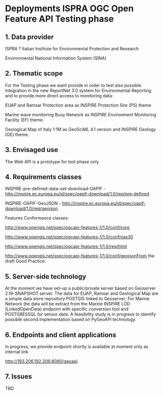 # Deployments ISPRA OGC Open Feature API Testing phase

## 1. Data provider

ISPRA ? Italian Institute for Environmental Protection and Research

Environmental National Information System (SINA)

## 2. Thematic scope

For the Testing phase we want provide in order to test also possible integration in the new ReportNet 3.0 system for Environmental Reporting and to provide more direct access to monitoring data: 

EUAP and Ramsar Protection area as INSPIRE Protection Sire (PS) theme 

Marine wave monitoring Buoy Network as INSPIRE Environment Monitoring Facility (EF) theme.

Geological Map of Italy 1:1M as GeoSciML 4.1 version and INSPIRE Geology (GE) theme.

## 3. Envisaged use

The Web API is a prototype for test phase only

## 4. Requirements classes

INSPIRE-pre-defined-data-set-download-OAPIF - http://inspire.ec.europa.eu/id/spec/oapif-download/1.0/req/pre-defined

INSPIRE-OAPIF-GeoJSON - http://inspire.ec.europa.eu/id/spec/oapif-download/1.0/req/geojson

Features Conformance classes:

http://www.opengis.net/spec/ogcapi-features-1/1.0/conf/core

http://www.opengis.net/spec/ogcapi-features-1/1.0/conf/oas30

http://www.opengis.net/spec/ogcapi-features-1/1.0/req/html

http://www.opengis.net/spec/ogcapi-features-1/1.0/conf/geojsonFrom the draft Good Practice:

## 5. Server-side technology

At the moment we have set-up a public/private server based on Geoserver 2.19-SNAPSHOT server.
The data for EUAP, Ramsar and Geological Map are a simple data store repository POSTGIS linked to Geoserver;
For Marine Network the data will be extract from the Marine INSPIRE LOD (LinkedOpenData) endpoint with specific conversion tool and POSTGRESSQL for sensor data.
A feasibility study is in progress to identify possible second implementation based on PyGeoAPI technology.

## 6. Endpoints and client applications

In progress, we provide endpoint shortly is available at moment only as internal link

http://193.206.192.206:8080/geoapi

## 7. Issues

TBD
